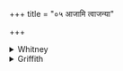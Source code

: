 +++
title = "०५ आजामि त्वाजन्या"

+++

<details><summary>Whitney</summary>

### Translation
5. I goad thee hither with a goad (*ā́janī*), away from mother, likewise  
from father, that thou mayest be in my power (*krátu*), mayest come unto  
my intent.

### Notes
The second half-verse is identical with vi. 9. 2 **c, d**, and nearly so  
with i. 34. 2 **c, d**.
</details>

<details><summary>Griffith</summary>

Away Lfrom mother and from sire I drive thee hither with a whip, That thou mayst be at my command and yield to every wish of mine.
</details>
